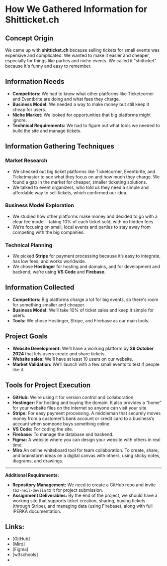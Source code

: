 # How We Gathered Information for Shitticket.ch

## Concept Origin
We came up with **shitticket.ch** because selling tickets for small events was expensive and complicated. We wanted to make it easier and cheaper, especially for things like parties and niche events. We called it "shitticket" because it's funny and easy to remember.

## Information Needs
* **Competitors:** We had to know what other platforms like Ticketcorner and Eventbrite are doing and what fees they charge.
* **Business Model:** We needed a way to make money but still keep it cheap for users.
* **Niche Market:** We looked for opportunities that big platforms might ignore.
* **Technical Requirements:** We had to figure out what tools we needed to build the site and manage tickets.

## Information Gathering Techniques
### Market Research
* We checked out big ticket platforms like Ticketcorner, Eventbrite, and Ticketmaster to see what they focus on and how much they charge. We found a gap in the market for cheaper, smaller ticketing solutions.
* We talked to event organizers, who told us they need a simple and affordable way to sell tickets, which confirmed our idea.

### Business Model Exploration
* We studied how other platforms make money and decided to go with a clear fee model—taking 10% of each ticket sold, with no hidden fees.
* We’re focusing on small, local events and parties to stay away from competing with the big companies.

### Technical Planning
* We picked **Stripe** for payment processing because it’s easy to integrate, has low fees, and works worldwide.
* We chose **Hostinger** for hosting and domains, and for development and backend, we’re using **VS Code** and **Firebase**.

## Information Collected
* **Competitors:** Big platforms charge a lot for big events, so there's room for something smaller and cheaper.
* **Business Model:** We’ll take 10% of ticket sales and keep it simple for users.
* **Tools:** We chose Hostinger, Stripe, and Firebase as our main tools.

## Project Goals
* **Website Development:** We’ll have a working platform by **29 October 2024** that lets users create and share tickets.
* **Website sales:** We'll have at least 10 users on our website.  
* **Market Validation:** We’ll launch with a few small events to test if people like it.

## Tools for Project Execution
* **GitHub:** We’re using it for version control and collaboration.
* **Hostinger:** For hosting and buying the domain. It also provides a “home” for your website files on the internet so anyone can visit your site.
* **Stripe:** For easy payment processing. A middleman that securely moves money from a customer’s bank account or credit card to a business’s account when someone buys something online.
* **VS Code:** For coding the site.
* **Firebase:** To manage the database and backend.
* **Figma:** A website where you can design your website with others in real time.
* **Miro** An online whiteboard tool for team collaboration. To create, share, and brainstorm ideas on a digital canvas with others, using sticky notes, diagrams, and drawings.

---

**Additional Requirements:**
* **Repository Management:** We need to create a GitHub repo and invite `tbz-neil-devlin` to it for project submission.
* **Assignment Deliverables:** By the end of the project, we should have a working site that supports ticket creation, sharing, buying tickets (through Stripe), and managing data (using Firebase), along with full IPERKA documentation.


## Links:
* [GitHub]
* [Miro]
* [Figma]
* [w3schools]
* 
